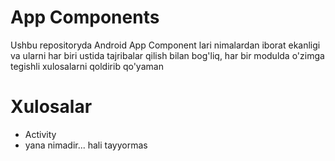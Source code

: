 # App Components

Ushbu repositoryda Android App Component lari nimalardan iborat ekanligi va ularni har biri ustida tajribalar qilish bilan bog'liq, har bir modulda o'zimga tegishli xulosalarni qoldirib qo'yaman

# Xulosalar

* Activity
* yana nimadir... hali tayyormas
